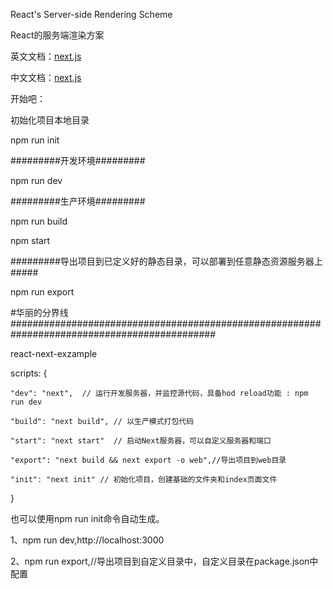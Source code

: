 React's Server-side Rendering Scheme

React的服务端渲染方案

英文文档：<a href="https://nextjs.org/">next.js</a>	

中文文档：<a href="http://nextjs.frontendx.cn/">next.js</a>	

开始吧：

初始化项目本地目录

npm run init 

 #########开发环境#########

 npm run dev

 #########生产环境#########

 npm run build

 npm start

 #########导出项目到已定义好的静态目录，可以部署到任意静态资源服务器上#####

 npm run export

 #华丽的分界线#############################################################################################

 react-next-exzample

scripts: {

    "dev": "next",  // 运行开发服务器，并监控源代码，具备hod reload功能 : npm run dev

    "build": "next build", // 以生产模式打包代码

    "start": "next start"  // 启动Next服务器，可以自定义服务器和端口

    "export": "next build && next export -o web",//导出项目到web目录

    "init": "next init" // 初始化项目，创建基础的文件夹和index页面文件

 }

 也可以使用npm run init命令自动生成。
 
 1、npm run dev,http://localhost:3000
 
 2、npm run export,//导出项目到自定义目录中，自定义目录在package.json中配置
 
 
